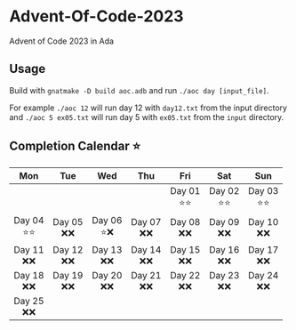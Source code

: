 # Advent-Of-Code-2023
Advent of Code 2023 in Ada

## Usage
Build with `gnatmake -D build aoc.adb` and run `./aoc day [input_file]`.

For example `./aoc 12` will run day 12 with `day12.txt` from the input directory and `./aoc 5 ex05.txt` will run day 5 with `ex05.txt` from the `input` directory.

## Completion Calendar ⭐
| Mon | Tue | Wed | Thu | Fri | Sat | Sun |
|:---:|:---:|:---:|:---:|:---:|:---:|:---:|
|     |     |     |     | Day 01 <br> ⭐⭐ | Day 02 <br> ⭐⭐| Day 03 <br> ⭐⭐ |
| Day 04 <br> ⭐⭐ | Day 05 <br> ❌❌ | Day 06 <br> ⭐❌ | Day 07 <br> ❌❌ | Day 08 <br> ❌❌ | Day 09 <br> ❌❌ | Day 10 <br> ❌❌ |
| Day 11 <br> ❌❌ | Day 12 <br> ❌❌ | Day 13 <br> ❌❌ | Day 14 <br> ❌❌ | Day 15 <br> ❌❌ | Day 16 <br> ❌❌ | Day 17 <br> ❌❌ |
| Day 18 <br> ❌❌ | Day 19 <br> ❌❌ | Day 20 <br> ❌❌ | Day 21 <br> ❌❌ | Day 22 <br> ❌❌ | Day 23 <br> ❌❌ | Day 24 <br> ❌❌ |
| Day 25 <br> ❌❌ |
